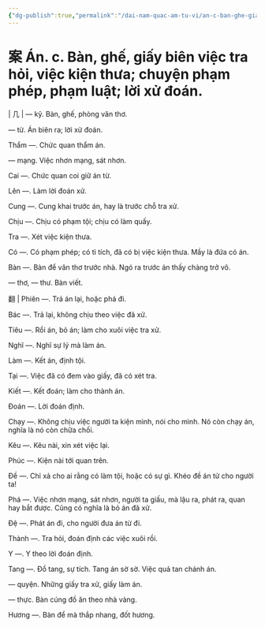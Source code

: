 ```yaml
---
{"dg-publish":true,"permalink":"/dai-nam-quac-am-tu-vi/an-c-ban-ghe-giay-bien-viec-tra-hoi-viec-kien-thua-chuyen-pham-phep-pham-luat-loi-xu-doan/","tags":["âm-tự-vị"],"created":"2025-08-15T14:52:02.246+07:00"}
---
```


# 案 Án. c. Bàn, ghế, giấy biên việc tra hỏi, việc kiện thưa; chuyện phạm phép, phạm luật; lời xử đoán.

| 几 | — kỹ. Bàn, ghế, phòng văn thơ.

— từ. Án biên ra; lời xử đoán.

Thẩm —. Chức quan thẩm án.

— mạng. Việc nhơn mạng, sát nhơn.

Cai —. Chức quan coi giữ án từ.

Lên —. Làm lời đoán xử.

Cung —. Cung khai trước án, hay là trước chỗ tra xử.

Chịu —. Chịu có phạm tội; chịu có làm quấy.

Tra —. Xét việc kiện thưa.

Có —. Có phạm phép; có tì tích, đã có bị việc kiện thưa. Mầy là đứa có án.

Bàn —. Bàn để văn thơ trước nhà. Ngó ra trước án thấy chàng trở vô.

— thơ, — thư. Bàn viết.

翻 | Phiên —. Trả án lại, hoặc phá đi.

Bác —. Trả lại, không chịu theo việc đã xử.

Tiêu —. Rồi án, bỏ án; làm cho xuôi việc tra xử.

Nghĩ —. Nghĩ sự lý mà làm án.

Làm —. Kết án, định tội.

Tại —. Việc đã có đem vào giấy, đã có xét tra.

Kiết —. Kết đoán; làm cho thành án.

Đoán —. Lời đoán định.

Chạy —. Không chịu việc người ta kiện mình, nói cho mình. Nó còn chạy án, nghĩa là nó còn chữa chối.

Kêu —. Kêu nài, xin xét việc lại.

Phúc —. Kiện nài tới quan trên.

Đề —. Chỉ xả cho ai rằng có làm tội, hoặc có sự gì. Khéo đề án tử cho người ta!

Phá —. Việc nhơn mạng, sát nhơn, người ta giấu, mà lậu ra, phát ra, quan hay bắt được. Cũng có nghĩa là bỏ án đã xử.

Đệ —. Phát án đi, cho người đưa án từ đi.

Thành —. Tra hỏi, đoán định các việc xuôi rồi.

Y —. Y theo lời đoán định.

Tang —. Đồ tang, sự tích. Tang án sờ sờ. Việc quả tan chánh án.

— quyện. Những giấy tra xử, giấy làm án.

— thực. Bàn cúng đồ ăn theo nhà vàng.

Hương —. Bàn để mà thắp nhang, đốt hương.